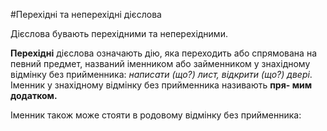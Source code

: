 #Перехiднi та неперехiднi дiєслова

Дiєслова бувають перехiдними та неперехiдними.<br>

<b>Перехiднi</b> дiєслова означають дiю, яка переходить або спрямована на певний предмет, названий iменником або займенником у знахiдному вiдмiнку без прийменника: <i>написати (що?) лист, вiдкрити (що?) дверi</i>.<br>
Iменник у знахiдному вiдмiнку без прийменника називають <b>пря-
мим додатком.</b><br>

Iменник також може стояти в родовому вiдмiнку без прийменника: